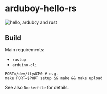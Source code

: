 # arduboy-hello-rs

![hello, arduboy and rust](demo.gif)

## Build

Main requirements:

- `rustup`
- `arduino-cli`

```
PORT=/dev/ttyACM0 # e.g.
make PORT=$PORT setup && make && make upload
```

See also `Dockerfile` for details.
